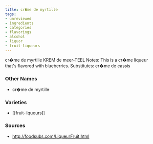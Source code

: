 ```yaml
---
title: cr�me de myrtille
tags:
- unreviewed
- ingredients
- categories
- flavorings
- alcohol
- liquor
- fruit-liqueurs
---
```

cr�me de myrtille KREM de meer-TEEL Notes: This is a cr�me liqueur that's flavored with blueberries. Substitutes: cr�me de cassis

### Other Names

* cr�me de myrtille

### Varieties

* [[fruit-liqueurs]]

### Sources
* http://foodsubs.com/LiqueurFruit.html
